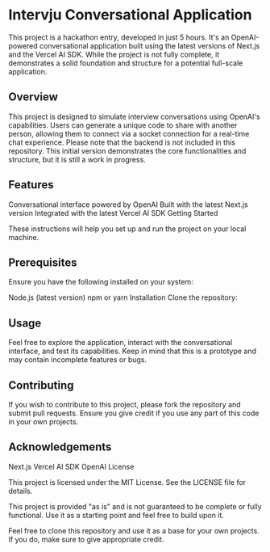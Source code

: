 # Intervju Conversational Application

This project is a hackathon entry, developed in just 5 hours. It's an OpenAI-powered conversational application built using the latest versions of Next.js and the Vercel AI SDK. While the project is not fully complete, it demonstrates a solid foundation and structure for a potential full-scale application.

## Overview

This project is designed to simulate interview conversations using OpenAI's capabilities. Users can generate a unique code to share with another person, allowing them to connect via a socket connection for a real-time chat experience. Please note that the backend is not included in this repository. This initial version demonstrates the core functionalities and structure, but it is still a work in progress.

## Features

Conversational interface powered by OpenAI
Built with the latest Next.js version
Integrated with the latest Vercel AI SDK
Getting Started

These instructions will help you set up and run the project on your local machine.

## Prerequisites

Ensure you have the following installed on your system:

Node.js (latest version)
npm or yarn
Installation
Clone the repository:

## Usage

Feel free to explore the application, interact with the conversational interface, and test its capabilities. Keep in mind that this is a prototype and may contain incomplete features or bugs.

## Contributing

If you wish to contribute to this project, please fork the repository and submit pull requests. Ensure you give credit if you use any part of this code in your own projects.

## Acknowledgements

Next.js
Vercel AI SDK
OpenAI
License

This project is licensed under the MIT License. See the LICENSE file for details.

This project is provided "as is" and is not guaranteed to be complete or fully functional. Use it as a starting point and feel free to build upon it.

Feel free to clone this repository and use it as a base for your own projects. If you do, make sure to give appropriate credit.
